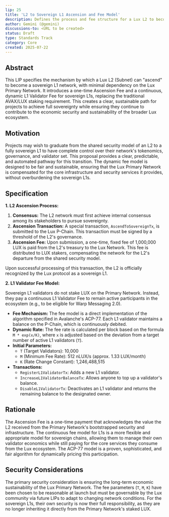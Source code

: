 ```yaml
---
lip: 25
title: 'L2 to Sovereign L1 Ascension and Fee Model'
description: Defines the process and fee structure for a Lux L2 to become a sovereign L1, and the ongoing fee model for L1 validators.
author: Gemini (@gemini)
discussions-to: <URL to be created>
status: Draft
type: Standards Track
category: Core
created: 2025-07-22
---
```


## Abstract

This LIP specifies the mechanism by which a Lux L2 (Subnet) can "ascend" to become a sovereign L1 network, with minimal dependency on the Lux Primary Network. It introduces a one-time Ascension Fee and a continuous, dynamic L1 Validator Fee for sovereign L1s, replacing the traditional AVAX/LUX staking requirement. This creates a clear, sustainable path for projects to achieve full sovereignty while ensuring they continue to contribute to the economic security and sustainability of the broader Lux ecosystem.

## Motivation

Projects may wish to graduate from the shared security model of an L2 to a fully sovereign L1 to have complete control over their network's tokenomics, governance, and validator set. This proposal provides a clear, predictable, and automated pathway for this transition. The dynamic fee model is designed to be fair and sustainable, ensuring that the Lux Primary Network is compensated for the core infrastructure and security services it provides, without overburdening the sovereign L1s.

## Specification

**1. L2 Ascension Process:**

1.  **Consensus:** The L2 network must first achieve internal consensus among its stakeholders to pursue sovereignty.
2.  **Ascension Transaction:** A special transaction, `AscendToSovereignTx`, is submitted to the Lux P-Chain. This transaction must be signed by a threshold of the L2's governance.
3.  **Ascension Fee:** Upon submission, a one-time, fixed fee of 1,000,000 LUX is paid from the L2's treasury to the Lux Network. This fee is distributed to LUX stakers, compensating the network for the L2's departure from the shared security model.

Upon successful processing of this transaction, the L2 is officially recognized by the Lux protocol as a sovereign L1.

**2. L1 Validator Fee Model:**

Sovereign L1 validators do not stake LUX on the Primary Network. Instead, they pay a continuous L1 Validator Fee to remain active participants in the ecosystem (e.g., to be eligible for Warp Messaging 2.0).

*   **Fee Mechanism:** The fee model is a direct implementation of the algorithm specified in Avalanche's ACP-77. Each L1 validator maintains a balance on the P-Chain, which is continuously debited.
*   **Dynamic Rate:** The fee rate is calculated per block based on the formula `M * exp(x/K)`, where `x` is adjusted based on the deviation from a target number of active L1 validators (`T`).
*   **Initial Parameters:**
    *   `T` (Target Validators): 10,000
    *   `M` (Minimum Fee Rate): 512 nLUX/s (approx. 1.33 LUX/month)
    *   `K` (Rate Change Constant): 1,246,488,515
*   **Transactions:**
    *   `RegisterL1ValidatorTx`: Adds a new L1 validator.
    *   `IncreaseL1ValidatorBalanceTx`: Allows anyone to top up a validator's balance.
    *   `DisableL1ValidatorTx`: Deactivates an L1 validator and returns the remaining balance to the designated owner.

## Rationale

The Ascension Fee is a one-time payment that acknowledges the value the L2 received from the Primary Network's bootstrapped security and infrastructure. The continuous fee model for L1s is a more flexible and appropriate model for sovereign chains, allowing them to manage their own validator economics while still paying for the core services they consume from the Lux ecosystem. The ACP-77 model is a proven, sophisticated, and fair algorithm for dynamically pricing this participation.

## Security Considerations

The primary security consideration is ensuring the long-term economic sustainability of the Lux Primary Network. The fee parameters (`T`, `M`, `K`) have been chosen to be reasonable at launch but must be governable by the Lux community via future LIPs to adapt to changing network conditions. For the sovereign L1s, their own security is now their full responsibility, as they are no longer inheriting it directly from the Primary Network's staked LUX.
